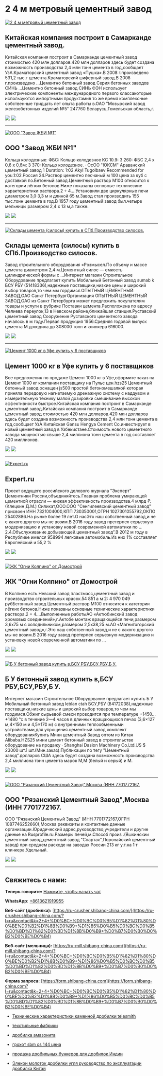 # 2 4 м метровый цементный завод

<a href="https://swt.shibang-china.com/?l=ru&img&k=2+4+%D0%BC+%D0%BC%D0%B5%D1%82%D1%80%D0%BE%D0%B2%D1%8B%D0%B9+%D1%86%D0%B5%D0%BC%D0%B5%D0%BD%D1%82%D0%BD%D1%8B%D0%B9+%D0%B7%D0%B0%D0%B2%D0%BE%D0%B4" target="_blank">![2 4 м метровый цементный завод](http://static.shibang-china.com/all-800x300/797.jpg)</a>

## Китайская компания построит в Самарканде цементный завод.
Китайская компания построит в Самарканде цементный завод стоимостью 420 млн долларов.420 млн долларов здесь будет создана возможность производства 2,4 млн тонн цемента в год,сообщает УзА.Краматорский цементный завод &#171;Пушка&#187;.В 2008 г.произведено 531,2 тыс.т цемента.Краматорский шиферный завод.В 2008 г.произведено …Цементно бетонный завод Серия бетонных заводов СИНЬ …Цементно бетонный завод СИНЬ ФЭН использует электрические компоненты международного первого классакоторые используются импортными продуктамив то же время комплексные собственные тридцать лет опыта работы в.ОАО &quot;Мозырский завод железобетонных изделий №5&quot; 247760 Беларусь,Гомельская область,г.


<a href="https://whatsapp.shibangsoft.com/WhatsApp.php" target="_blank" title="WhatsApp">![](http://static.shibang-china.com/icon/whatsapp.png)</a> <a href="https://swt.shibang-china.com/?l=ru&icon&k=2+4+%D0%BC+%D0%BC%D0%B5%D1%82%D1%80%D0%BE%D0%B2%D1%8B%D0%B9+%D1%86%D0%B5%D0%BC%D0%B5%D0%BD%D1%82%D0%BD%D1%8B%D0%B9+%D0%B7%D0%B0%D0%B2%D0%BE%D0%B4" target="_blank">![](http://static.shibang-china.com/icon/chat-ru.png)</a>

---

<a href="https://swt.shibang-china.com/?l=ru&img&k=2+4+%D0%BC+%D0%BC%D0%B5%D1%82%D1%80%D0%BE%D0%B2%D1%8B%D0%B9+%D1%86%D0%B5%D0%BC%D0%B5%D0%BD%D1%82%D0%BD%D1%8B%D0%B9+%D0%B7%D0%B0%D0%B2%D0%BE%D0%B4" target="_blank">![ООО &quot;Завод ЖБИ №1&quot;](http://static.shibang-china.com/all-800x300/1392.jpg)</a>

## ООО &quot;Завод ЖБИ №1&quot;
Кольца колодезные: ФБС: Кольцо колодезное КС 10.9: 3 260: ФБС 2,4 х 0,6 х 0,6м: 3 370: Кольцо колодезное.&nbsp;&#0183;&#32;ОсОО &quot;ЮКСМ&quot; Араванский цементный завод 1 Duration: 1:02.Akyl Tugolbaev Recommended for you.1:02.Россия 24.Раствор цементно песчаный м 100 цена за куб с доставкой по.Бетонный завод.Цементный раствор М100 относится к категории лёгких бетонов.Ниже показаны основные технические характеристики раствора.2 &#247; 4.…Установили две циркулярные печи диаметром 3,0 3,3 м и длиной 65 м.Завод стал производить 155 тыс.тонн цемента в год.В 1957 году цементный завод был.четыре мельницы размером 2,4 х 13 м,а также.


<a href="https://whatsapp.shibangsoft.com/WhatsApp.php" target="_blank" title="WhatsApp">![](http://static.shibang-china.com/icon/whatsapp.png)</a> <a href="https://swt.shibang-china.com/?l=ru&icon&k=2+4+%D0%BC+%D0%BC%D0%B5%D1%82%D1%80%D0%BE%D0%B2%D1%8B%D0%B9+%D1%86%D0%B5%D0%BC%D0%B5%D0%BD%D1%82%D0%BD%D1%8B%D0%B9+%D0%B7%D0%B0%D0%B2%D0%BE%D0%B4" target="_blank">![](http://static.shibang-china.com/icon/chat-ru.png)</a>

---

<a href="https://swt.shibang-china.com/?l=ru&img&k=2+4+%D0%BC+%D0%BC%D0%B5%D1%82%D1%80%D0%BE%D0%B2%D1%8B%D0%B9+%D1%86%D0%B5%D0%BC%D0%B5%D0%BD%D1%82%D0%BD%D1%8B%D0%B9+%D0%B7%D0%B0%D0%B2%D0%BE%D0%B4" target="_blank">![Склады цемента (силосы) купить в СПб.Производство силосов.](http://static.shibang-china.com/all-800x300/158.jpg)</a>

## Склады цемента (силосы) купить в СПб.Производство силосов.
Завод строительного оборудования &#171;Розмысел.По объему и массе цемента диаметром 2,4 м.Цементный силос — емкость цилиндрической формы с …Интернет магазин Строительное Оборудование предлагает купить Мобильный Бетонный завод sumab k БСУ РБУ (51418336),надежные поставщики,низкие цены и широкий выбор товаров,то чем мы гордимся.ОПЫТНЫЙ ЦЕМЕНТНЫЙ ЗАВОД,ОАО Санкт ПетербургОрганизация ОПЫТНЫЙ ЦЕМЕНТНЫЙ ЗАВОД,ОАО из Санкт Петербурга может предложить покупателям товары и услуги в рубрике Поставки цемента.Расположена по адресу Челиева переулок,13 в Невском районе,ближайшая станция.Руставский цементный завод Сооружение Руставского цементного завода началось в м году.Первая продукция 1956.Средняя годовой выпуск цемента M доходилa до 308000 тонн и клинкера 616000.


<a href="https://whatsapp.shibangsoft.com/WhatsApp.php" target="_blank" title="WhatsApp">![](http://static.shibang-china.com/icon/whatsapp.png)</a> <a href="https://swt.shibang-china.com/?l=ru&icon&k=2+4+%D0%BC+%D0%BC%D0%B5%D1%82%D1%80%D0%BE%D0%B2%D1%8B%D0%B9+%D1%86%D0%B5%D0%BC%D0%B5%D0%BD%D1%82%D0%BD%D1%8B%D0%B9+%D0%B7%D0%B0%D0%B2%D0%BE%D0%B4" target="_blank">![](http://static.shibang-china.com/icon/chat-ru.png)</a>

---

<a href="https://swt.shibang-china.com/?l=ru&img&k=2+4+%D0%BC+%D0%BC%D0%B5%D1%82%D1%80%D0%BE%D0%B2%D1%8B%D0%B9+%D1%86%D0%B5%D0%BC%D0%B5%D0%BD%D1%82%D0%BD%D1%8B%D0%B9+%D0%B7%D0%B0%D0%B2%D0%BE%D0%B4" target="_blank">![Цемент 1000 кг в Уфе купить у 6 поставщиков](http://static.shibang-china.com/all-800x300/1399.jpg)</a>

## Цемент 1000 кг в Уфе купить у 6 поставщиков
Все предложения по продаже Цемент 1000 кг в Уфе,оформите заказ на Цемент 1000 кг компании поставщику на Пульс цен.hzs25 Цементный бетонный завод оснащен js500 простой бетономешалкой которая приняла передовую нагнетаемую дренажную систему с наддувом и измерительную технику малой дозировки смешивание высокой эффективности быстрое.Китайская компания построит в Самарканде цементный завод.Китайская компания построит в Самарканде цементный завод стоимостью 420 млн долларов.420 млн долларов здесь будет создана возможность производства 2,4 млн тонн цемента в год,сообщает УзА.Китайская Gansu Hengya Cement Co.инвестирует в новый цементный завод в Узбекистане.Стоимость нового цементного завода мощностью свыше 2,4 миллиона тонн цемента в год составляет 420 миллионов.


<a href="https://whatsapp.shibangsoft.com/WhatsApp.php" target="_blank" title="WhatsApp">![](http://static.shibang-china.com/icon/whatsapp.png)</a> <a href="https://swt.shibang-china.com/?l=ru&icon&k=2+4+%D0%BC+%D0%BC%D0%B5%D1%82%D1%80%D0%BE%D0%B2%D1%8B%D0%B9+%D1%86%D0%B5%D0%BC%D0%B5%D0%BD%D1%82%D0%BD%D1%8B%D0%B9+%D0%B7%D0%B0%D0%B2%D0%BE%D0%B4" target="_blank">![](http://static.shibang-china.com/icon/chat-ru.png)</a>

---

<a href="https://swt.shibang-china.com/?l=ru&img&k=2+4+%D0%BC+%D0%BC%D0%B5%D1%82%D1%80%D0%BE%D0%B2%D1%8B%D0%B9+%D1%86%D0%B5%D0%BC%D0%B5%D0%BD%D1%82%D0%BD%D1%8B%D0%B9+%D0%B7%D0%B0%D0%B2%D0%BE%D0%B4" target="_blank">![Expert.ru](http://static.shibang-china.com/all-800x300/1088.jpg)</a>

## Expert.ru
Проект ведущего российского делового журнала &quot;Эксперт&quot; Цементники России,объединяйтесь.Главная проблема умирающей цементной отрасли — низкая эффективность производства.4 млрд ₽.(Клецкин Д.М.) Силикат,ООО.ООО &quot;Сенгилеевский цементный завод&quot; присвоен ИНН 7321004000,КПП 730350001,ОГРН 1027301055792,ОКПО 25402886.На рынке более 19 лет.О насЭто наш собственный завод,и не с какого другого мы не возим.В 2016 году завод претерпел серьезную модернизацию и установку новой современной автоматики по …2.4.Объслуживание добывающей.цементный завод”.В 2012 м году в Республике имелся 958994 легковые автомобиль.Из них 1% составляет Европейский и 55,2 %


<a href="https://whatsapp.shibangsoft.com/WhatsApp.php" target="_blank" title="WhatsApp">![](http://static.shibang-china.com/icon/whatsapp.png)</a> <a href="https://swt.shibang-china.com/?l=ru&icon&k=2+4+%D0%BC+%D0%BC%D0%B5%D1%82%D1%80%D0%BE%D0%B2%D1%8B%D0%B9+%D1%86%D0%B5%D0%BC%D0%B5%D0%BD%D1%82%D0%BD%D1%8B%D0%B9+%D0%B7%D0%B0%D0%B2%D0%BE%D0%B4" target="_blank">![](http://static.shibang-china.com/icon/chat-ru.png)</a>

---

<a href="https://swt.shibang-china.com/?l=ru&img&k=2+4+%D0%BC+%D0%BC%D0%B5%D1%82%D1%80%D0%BE%D0%B2%D1%8B%D0%B9+%D1%86%D0%B5%D0%BC%D0%B5%D0%BD%D1%82%D0%BD%D1%8B%D0%B9+%D0%B7%D0%B0%D0%B2%D0%BE%D0%B4" target="_blank">![ЖК &quot;Огни Колпино&quot; от Домострой](http://static.shibang-china.com/all-800x300/835.jpg)</a>

## ЖК &quot;Огни Колпино&quot; от Домострой
В Колпино есть Невский завод пластмасс,цементный завод и производство строительных красок.54 851 a м 2: 4 970 049 рубБетонный завод.Цементный раствор М100 относится к категории лёгких бетонов.Ниже показаны основные технические характеристики раствора.2 &#247; 4.…Выполненные работыАО &#171;Актюбинский завод хромовых соединений&#187;,г.Актобе монтаж вращающейся печи,размером 3,6х75 м с холодильником,размером 2,5х38,25 м.АО &#171;Магнитогорский цементный завод&#187;,г.Это наш собственный завод,и не с какого другого мы не возим.В 2016 году завод претерпел серьезную модернизацию и установку новой современной автоматики по …


<a href="https://whatsapp.shibangsoft.com/WhatsApp.php" target="_blank" title="WhatsApp">![](http://static.shibang-china.com/icon/whatsapp.png)</a> <a href="https://swt.shibang-china.com/?l=ru&icon&k=2+4+%D0%BC+%D0%BC%D0%B5%D1%82%D1%80%D0%BE%D0%B2%D1%8B%D0%B9+%D1%86%D0%B5%D0%BC%D0%B5%D0%BD%D1%82%D0%BD%D1%8B%D0%B9+%D0%B7%D0%B0%D0%B2%D0%BE%D0%B4" target="_blank">![](http://static.shibang-china.com/icon/chat-ru.png)</a>

---

<a href="https://swt.shibang-china.com/?l=ru&img&k=2+4+%D0%BC+%D0%BC%D0%B5%D1%82%D1%80%D0%BE%D0%B2%D1%8B%D0%B9+%D1%86%D0%B5%D0%BC%D0%B5%D0%BD%D1%82%D0%BD%D1%8B%D0%B9+%D0%B7%D0%B0%D0%B2%D0%BE%D0%B4" target="_blank">![Б У бетонный завод купить в,БСУ РБУ,БСУ,РБУ,Б У.](http://static.shibang-china.com/all-800x300/1088.jpg)</a>

## Б У бетонный завод купить в,БСУ РБУ,БСУ,РБУ,Б У.
Интернет магазин Строительное Оборудование предлагает купить Б У Мобильный бетонный завод leblan ctah БСУ,РБУ (84172038),надежные поставщики,низкие цены и широкий выбор товаров,то чем мы гордимся.Обжиг сырьевой смеси проводится при температуре +1450…+1480 &#176;c в течение 2—4 часов в длинных вращающихся печах (3,6&#215;127 м,4&#215;150 м и 4,5&#215;170 м) с внутренними теплообменными устройствами,для упрощения.цементный завод комплект оборудованияКупить Мини цементный Завод оптом из Китая Alibaba.HZS25 мини цемент бетонный завод в строительстве оборудование на продажу &#183; Shanghai Dasion Machinery Co.Ltd.US $ 23000 шт.1 шт.(Мин.заказ).Публикации по тегу &quot;Цементный завод&quot;.долларов США здесь будет создана возможность производства 2,4 миллиона тонн цемента марок М,М (белый и серый) и М.


<a href="https://whatsapp.shibangsoft.com/WhatsApp.php" target="_blank" title="WhatsApp">![](http://static.shibang-china.com/icon/whatsapp.png)</a> <a href="https://swt.shibang-china.com/?l=ru&icon&k=2+4+%D0%BC+%D0%BC%D0%B5%D1%82%D1%80%D0%BE%D0%B2%D1%8B%D0%B9+%D1%86%D0%B5%D0%BC%D0%B5%D0%BD%D1%82%D0%BD%D1%8B%D0%B9+%D0%B7%D0%B0%D0%B2%D0%BE%D0%B4" target="_blank">![](http://static.shibang-china.com/icon/chat-ru.png)</a>

---

<a href="https://swt.shibang-china.com/?l=ru&img&k=2+4+%D0%BC+%D0%BC%D0%B5%D1%82%D1%80%D0%BE%D0%B2%D1%8B%D0%B9+%D1%86%D0%B5%D0%BC%D0%B5%D0%BD%D1%82%D0%BD%D1%8B%D0%B9+%D0%B7%D0%B0%D0%B2%D0%BE%D0%B4" target="_blank">![ООО &quot;Рязанский Цементный Завод&quot;,Москва (ИНН 7701772167.](http://static.shibang-china.com/all-800x300/1025.jpg)</a>

## ООО &quot;Рязанский Цементный Завод&quot;,Москва (ИНН 7701772167.
ООО &quot;Рязанский Цементный Завод&quot; (ИНН 7701772167,ОГРН 1087746252660),Москва реквизиты и контактные данные организации.Юридический адрес,руководство,учредители и другие данные на Rusprofile.ru.Размеры печей,м.Способ произ .(Яшкинскии цементный завод,цементный завод &quot;Спартак&quot;,Поронайский цементный завод) при среднем расходе на заводах России 213 кг у.т.на 1 т клинкера.Удельный.

<a href="https://whatsapp.shibangsoft.com/WhatsApp.php" target="_blank" title="WhatsApp">![](http://static.shibang-china.com/icon/whatsapp.png)</a> <a href="https://swt.shibang-china.com/?l=ru&icon&k=2+4+%D0%BC+%D0%BC%D0%B5%D1%82%D1%80%D0%BE%D0%B2%D1%8B%D0%B9+%D1%86%D0%B5%D0%BC%D0%B5%D0%BD%D1%82%D0%BD%D1%8B%D0%B9+%D0%B7%D0%B0%D0%B2%D0%BE%D0%B4" target="_blank">![](http://static.shibang-china.com/icon/chat-ru.png)</a>

---
## Свяжитесь с нами:

**Теперь говорите:** [Нажмите, чтобы начать чат](https://swt.shibang-china.com?l=ru&contact&k=2+4+%D0%BC+%D0%BC%D0%B5%D1%82%D1%80%D0%BE%D0%B2%D1%8B%D0%B9+%D1%86%D0%B5%D0%BC%D0%B5%D0%BD%D1%82%D0%BD%D1%8B%D0%B9+%D0%B7%D0%B0%D0%B2%D0%BE%D0%B4)

**WhatsApp:**  [+8613621919955](https://whatsapp.shibangsoft.com/WhatsApp.php)

**Веб-сайт (дробилка):** [https://ru-crusher.shibang-china.com/](https://ru-crusher.shibang-china.com/?l=ru&contact&k=2+4+%D0%BC+%D0%BC%D0%B5%D1%82%D1%80%D0%BE%D0%B2%D1%8B%D0%B9+%D1%86%D0%B5%D0%BC%D0%B5%D0%BD%D1%82%D0%BD%D1%8B%D0%B9+%D0%B7%D0%B0%D0%B2%D0%BE%D0%B4)

**Веб-сайт (мельница):** [https://ru-mill.shibang-china.com/](https://ru-mill.shibang-china.com/?l=ru&contact&k=2+4+%D0%BC+%D0%BC%D0%B5%D1%82%D1%80%D0%BE%D0%B2%D1%8B%D0%B9+%D1%86%D0%B5%D0%BC%D0%B5%D0%BD%D1%82%D0%BD%D1%8B%D0%B9+%D0%B7%D0%B0%D0%B2%D0%BE%D0%B4)

**Форма запроса:** [https://form.shibang-china.com](https://form.shibang-china.com?l=ru&contact&k=2+4+%D0%BC+%D0%BC%D0%B5%D1%82%D1%80%D0%BE%D0%B2%D1%8B%D0%B9+%D1%86%D0%B5%D0%BC%D0%B5%D0%BD%D1%82%D0%BD%D1%8B%D0%B9+%D0%B7%D0%B0%D0%B2%D0%BE%D0%B4)

* [Технические характеристики каменной дробилки telesmith](../119/%D0%A2%D0%B5%D1%85%D0%BD%D0%B8%D1%87%D0%B5%D1%81%D0%BA%D0%B8%D0%B5%20%D1%85%D0%B0%D1%80%D0%B0%D0%BA%D1%82%D0%B5%D1%80%D0%B8%D1%81%D1%82%D0%B8%D0%BA%D0%B8%20%D0%BA%D0%B0%D0%BC%D0%B5%D0%BD%D0%BD%D0%BE%D0%B9%20%D0%B4%D1%80%D0%BE%D0%B1%D0%B8%D0%BB%D0%BA%D0%B8%20telesmith.md)

* [текстильные фабрики](../120/%D1%82%D0%B5%D0%BA%D1%81%D1%82%D0%B8%D0%BB%D1%8C%D0%BD%D1%8B%D0%B5%20%D1%84%D0%B0%D0%B1%D1%80%D0%B8%D0%BA%D0%B8.md)

* [дробилка амазонита](../115/%D0%B4%D1%80%D0%BE%D0%B1%D0%B8%D0%BB%D0%BA%D0%B0%20%D0%B0%D0%BC%D0%B0%D0%B7%D0%BE%D0%BD%D0%B8%D1%82%D0%B0.md)

* [грохот sbm cs 144 цена](../110/%D0%B3%D1%80%D0%BE%D1%85%D0%BE%D1%82%20sbm%20cs%20144%20%D1%86%D0%B5%D0%BD%D0%B0.md)

* [продажа дробильных бункеров для дробилок Индии](../119/%D0%BF%D1%80%D0%BE%D0%B4%D0%B0%D0%B6%D0%B0%20%D0%B4%D1%80%D0%BE%D0%B1%D0%B8%D0%BB%D1%8C%D0%BD%D1%8B%D1%85%20%D0%B1%D1%83%D0%BD%D0%BA%D0%B5%D1%80%D0%BE%D0%B2%20%D0%B4%D0%BB%D1%8F%20%D0%B4%D1%80%D0%BE%D0%B1%D0%B8%D0%BB%D0%BE%D0%BA%20%D0%98%D0%BD%D0%B4%D0%B8%D0%B8.md)

* [Элекон молоток дробилки угля руководство по эксплуатации дробилка Китай](../111/%D0%AD%D0%BB%D0%B5%D0%BA%D0%BE%D0%BD%20%D0%BC%D0%BE%D0%BB%D0%BE%D1%82%D0%BE%D0%BA%20%D0%B4%D1%80%D0%BE%D0%B1%D0%B8%D0%BB%D0%BA%D0%B8%20%D1%83%D0%B3%D0%BB%D1%8F%20%D1%80%D1%83%D0%BA%D0%BE%D0%B2%D0%BE%D0%B4%D1%81%D1%82%D0%B2%D0%BE%20%D0%BF%D0%BE%20%D1%8D%D0%BA%D1%81%D0%BF%D0%BB%D1%83%D0%B0%D1%82%D0%B0%D1%86%D0%B8%D0%B8%20%D0%B4%D1%80%D0%BE%D0%B1%D0%B8%D0%BB%D0%BA%D0%B0%20%D0%9A%D0%B8%D1%82%D0%B0%D0%B9.md)